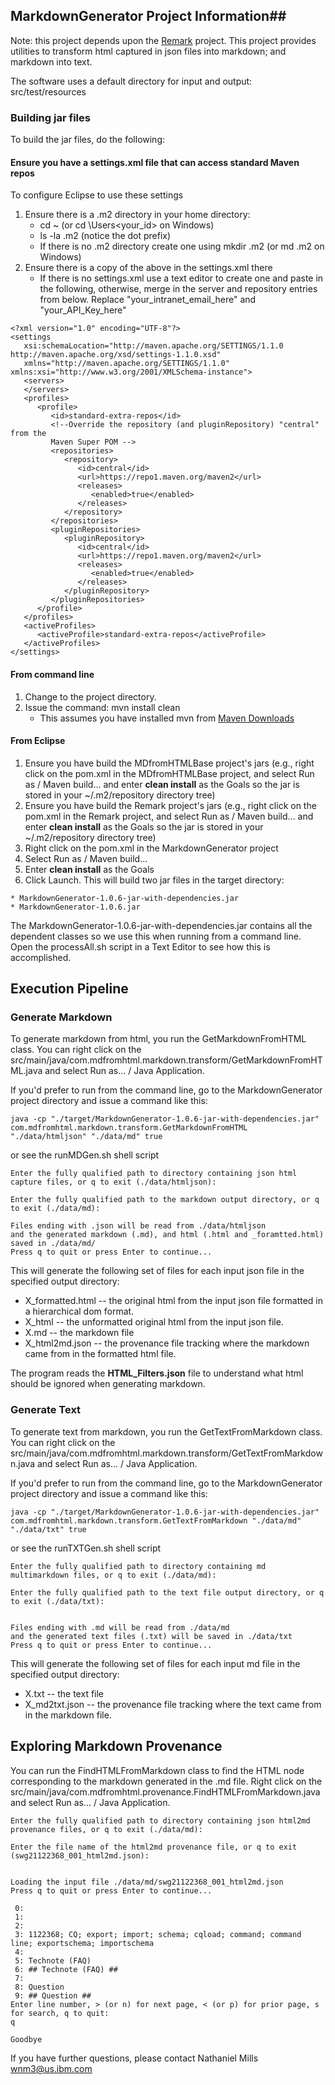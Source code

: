 ## MarkdownGenerator Project Information##

Note: this project depends upon the [Remark][] project. 
This project provides utilities to transform html captured in json files into markdown; and markdown into text.

The software uses a default directory for input and output: src/test/resources

### Building jar files ###

To build the jar files, do the following:

#### Ensure you have a settings.xml file that can access standard Maven repos ####

To configure Eclipse to use these settings
  1. Ensure there is a .m2 directory in your home directory:
     * cd ~ (or cd \Users\<your_id> on Windows)
     * ls -la .m2 (notice the dot prefix)
     * If there is no .m2 directory create one using mkdir .m2 (or md .m2 on Windows)
  2. Ensure there is a copy of the above in the settings.xml there
     * If there is no settings.xml use a text editor to create one and paste in the following, otherwise, merge in the server and repository entries from below. Replace "your_intranet_email_here" and "your_API_Key_here"

```
<?xml version="1.0" encoding="UTF-8"?>
<settings
   xsi:schemaLocation="http://maven.apache.org/SETTINGS/1.1.0 http://maven.apache.org/xsd/settings-1.1.0.xsd"
   xmlns="http://maven.apache.org/SETTINGS/1.1.0" xmlns:xsi="http://www.w3.org/2001/XMLSchema-instance">
   <servers>
   </servers>
   <profiles>
      <profile>
         <id>standard-extra-repos</id>
         <!--Override the repository (and pluginRepository) "central" from the
         Maven Super POM -->
         <repositories>
            <repository>
               <id>central</id>
               <url>https://repo1.maven.org/maven2</url>
               <releases>
                  <enabled>true</enabled>
               </releases>
            </repository>
         </repositories>
         <pluginRepositories>
            <pluginRepository>
               <id>central</id>
               <url>https://repo1.maven.org/maven2</url>
               <releases>
                  <enabled>true</enabled>
               </releases>
            </pluginRepository>
         </pluginRepositories>
      </profile>
   </profiles>
   <activeProfiles>
      <activeProfile>standard-extra-repos</activeProfile>
   </activeProfiles>
</settings>      
```

#### From command line ####

  1. Change to the project directory.
  2. Issue the command: mvn install clean 
     * This assumes you have installed mvn from [Maven Downloads][Maven_Downloads]

#### From Eclipse ####

  1. Ensure you have build the MDfromHTMLBase project's jars (e.g., right click on the pom.xml in the MDfromHTMLBase project, and select Run as / Maven build... and enter **clean install** as the Goals so the jar is stored in your ~/.m2/repository directory tree)
  2. Ensure you have build the Remark project's jars (e.g., right click on the pom.xml in the Remark project, and select Run as / Maven build... and enter **clean install** as the Goals so the jar is stored in your ~/.m2/repository directory tree)
  3. Right click on the pom.xml in the MarkdownGenerator project
  4. Select Run as / Maven build...
  5. Enter **clean install** as the Goals
  6. Click Launch. This will build two jar files in the target directory:
  
    * MarkdownGenerator-1.0.6-jar-with-dependencies.jar
    * MarkdownGenerator-1.0.6.jar

The MarkdownGenerator-1.0.6-jar-with-dependencies.jar contains all the dependent classes so we use this when running from a command line. Open the processAll.sh script in a Text Editor to see how this is accomplished.

## Execution Pipeline ##

### Generate Markdown ###

To generate markdown from html, you run the GetMarkdownFromHTML class. You can right click on the src/main/java/com.mdfromhtml.markdown.transform/GetMarkdownFromHTML.java and select Run as... / Java Application. 

If you'd prefer to run from the command line, go to the MarkdownGenerator project directory and issue a command like this:
```
java -cp "./target/MarkdownGenerator-1.0.6-jar-with-dependencies.jar" com.mdfromhtml.markdown.transform.GetMarkdownFromHTML "./data/htmljson" "./data/md" true
```
or see the runMDGen.sh shell script

```
Enter the fully qualified path to directory containing json html capture files, or q to exit (./data/htmljson):

Enter the fully qualified path to the markdown output directory, or q to exit (./data/md):

Files ending with .json will be read from ./data/htmljson
and the generated markdown (.md), and html (.html and _foramtted.html) saved in ./data/md/
Press q to quit or press Enter to continue...
```

This will generate the following set of files for each input json file in the specified output directory:

  * X_formatted.html -- the original html from the input json file formatted in a hierarchical dom format.
  * X_html -- the unformatted original html from the input json file.
  * X.md -- the markdown file
  * X_html2md.json -- the provenance file tracking where the markdown came from in the formatted html file.

The program reads the **HTML_Filters.json** file to understand what html should be ignored when generating markdown.

### Generate Text ###

To generate text from markdown, you run the GetTextFromMarkdown class. You can right click on the src/main/java/com.mdfromhtml.markdown.transform/GetTextFromMarkdown.java and select Run as... / Java Application.

If you'd prefer to run from the command line, go to the MarkdownGenerator project directory and issue a command like this:
```
java -cp "./target/MarkdownGenerator-1.0.6-jar-with-dependencies.jar" com.mdfromhtml.markdown.transform.GetTextFromMarkdown "./data/md" "./data/txt" true
```
or see the runTXTGen.sh shell script

```
Enter the fully qualified path to directory containing md multimarkdown files, or q to exit (./data/md):

Enter the fully qualified path to the text file output directory, or q to exit (./data/txt):


Files ending with .md will be read from ./data/md
and the generated text files (.txt) will be saved in ./data/txt
Press q to quit or press Enter to continue...
```

This will generate the following set of files for each input md file in the specified output directory:

  * X.txt -- the text file
  * X_md2txt.json -- the provenance file tracking where the text came from in the markdown file.

## Exploring Markdown Provenance ##

You can run the FindHTMLFromMarkdown class to find the HTML node corresponding to the markdown generated in the .md file. Right click on the src/main/java/com.mdfromhtml.provenance.FindHTMLFromMarkdown.java and select Run as... / Java Application.

```
Enter the fully qualified path to directory containing json html2md provenance files, or q to exit (./data/md):

Enter the file name of the html2md provenance file, or q to exit (swg21122368_001_html2md.json):


Loading the input file ./data/md/swg21122368_001_html2md.json
Press q to quit or press Enter to continue...

 0: 
 1: 
 2: 
 3: 1122368; CQ; export; import; schema; cqload; command; command line; exportschema; importschema
 4: 
 5: Technote (FAQ)
 6: ## Technote (FAQ) ##
 7: 
 8: Question
 9: ## Question ##
Enter line number, > (or n) for next page, < (or p) for prior page, s for search, q to quit:
q

Goodbye
```
If you have further questions, please contact Nathaniel Mills wnm3@us.ibm.com

[Remark]: https://github.com/IBM/MDfromHTML/tree/dev/Remark
[Maven_Downloads]: http://maven.apache.org/download.cgi
